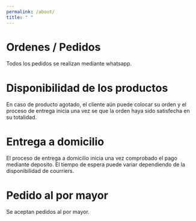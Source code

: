 ```yaml
---
permalink: /about/
title: " "
---
```


# Ordenes / Pedidos
Todos los pedidos se realizan mediante whatsapp. 

# Disponibilidad de los productos
En caso de producto agotado, el cliente aún puede colocar su orden y el proceso de entrega inicia una vez se que la orden haya sido satisfecha en su totalidad.

# Entrega a domicilio 
El proceso de entrega a domicilio inicia una vez comprobado el pago mediante deposito. El tiempo de espera puede variar dependiendo de la disponibilidad de courriers.

# Pedido al por mayor
Se aceptan pedidos al por mayor.
